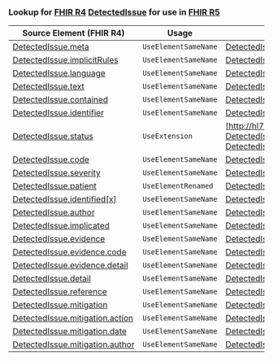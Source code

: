 ### Lookup for [FHIR R4](https://hl7.org/fhir/R4/) [DetectedIssue](https://hl7.org/fhir/R4/DetectedIssue.html) for use in [FHIR R5](https://hl7.org/fhir/R5/)

| Source Element (FHIR R4) | Usage | Target |
| -------------- | ----- | ------ |
| [DetectedIssue.meta](https://hl7.org/fhir/R4/DetectedIssue.html#resource) | `UseElementSameName` | [DetectedIssue.meta](https://hl7.org/fhir/R5/DetectedIssue.html#resource) |
| [DetectedIssue.implicitRules](https://hl7.org/fhir/R4/DetectedIssue.html#resource) | `UseElementSameName` | [DetectedIssue.implicitRules](https://hl7.org/fhir/R5/DetectedIssue.html#resource) |
| [DetectedIssue.language](https://hl7.org/fhir/R4/DetectedIssue.html#resource) | `UseElementSameName` | [DetectedIssue.language](https://hl7.org/fhir/R5/DetectedIssue.html#resource) |
| [DetectedIssue.text](https://hl7.org/fhir/R4/DetectedIssue.html#resource) | `UseElementSameName` | [DetectedIssue.text](https://hl7.org/fhir/R5/DetectedIssue.html#resource) |
| [DetectedIssue.contained](https://hl7.org/fhir/R4/DetectedIssue.html#resource) | `UseElementSameName` | [DetectedIssue.contained](https://hl7.org/fhir/R5/DetectedIssue.html#resource) |
| [DetectedIssue.identifier](https://hl7.org/fhir/R4/DetectedIssue.html#resource) | `UseElementSameName` | [DetectedIssue.identifier](https://hl7.org/fhir/R5/DetectedIssue.html#resource) |
| [DetectedIssue.status](https://hl7.org/fhir/R4/DetectedIssue.html#resource) | `UseExtension` | [http://hl7.org/fhir/4.0/StructureDefinition/extension-DetectedIssue.status](StructureDefinition-ext-R4-DetectedIssue.status.html) |
| [DetectedIssue.code](https://hl7.org/fhir/R4/DetectedIssue.html#resource) | `UseElementSameName` | [DetectedIssue.code](https://hl7.org/fhir/R5/DetectedIssue.html#resource) |
| [DetectedIssue.severity](https://hl7.org/fhir/R4/DetectedIssue.html#resource) | `UseElementSameName` | [DetectedIssue.severity](https://hl7.org/fhir/R5/DetectedIssue.html#resource) |
| [DetectedIssue.patient](https://hl7.org/fhir/R4/DetectedIssue.html#resource) | `UseElementRenamed` | [DetectedIssue.subject](https://hl7.org/fhir/R5/DetectedIssue.html#resource) |
| [DetectedIssue.identified[x]](https://hl7.org/fhir/R4/DetectedIssue.html#resource) | `UseElementSameName` | [DetectedIssue.identified[x]](https://hl7.org/fhir/R5/DetectedIssue.html#resource) |
| [DetectedIssue.author](https://hl7.org/fhir/R4/DetectedIssue.html#resource) | `UseElementSameName` | [DetectedIssue.author](https://hl7.org/fhir/R5/DetectedIssue.html#resource) |
| [DetectedIssue.implicated](https://hl7.org/fhir/R4/DetectedIssue.html#resource) | `UseElementSameName` | [DetectedIssue.implicated](https://hl7.org/fhir/R5/DetectedIssue.html#resource) |
| [DetectedIssue.evidence](https://hl7.org/fhir/R4/DetectedIssue.html#resource) | `UseElementSameName` | [DetectedIssue.evidence](https://hl7.org/fhir/R5/DetectedIssue.html#resource) |
| [DetectedIssue.evidence.code](https://hl7.org/fhir/R4/DetectedIssue.html#resource) | `UseElementSameName` | [DetectedIssue.evidence.code](https://hl7.org/fhir/R5/DetectedIssue.html#resource) |
| [DetectedIssue.evidence.detail](https://hl7.org/fhir/R4/DetectedIssue.html#resource) | `UseElementSameName` | [DetectedIssue.evidence.detail](https://hl7.org/fhir/R5/DetectedIssue.html#resource) |
| [DetectedIssue.detail](https://hl7.org/fhir/R4/DetectedIssue.html#resource) | `UseElementSameName` | [DetectedIssue.detail](https://hl7.org/fhir/R5/DetectedIssue.html#resource) |
| [DetectedIssue.reference](https://hl7.org/fhir/R4/DetectedIssue.html#resource) | `UseElementSameName` | [DetectedIssue.reference](https://hl7.org/fhir/R5/DetectedIssue.html#resource) |
| [DetectedIssue.mitigation](https://hl7.org/fhir/R4/DetectedIssue.html#resource) | `UseElementSameName` | [DetectedIssue.mitigation](https://hl7.org/fhir/R5/DetectedIssue.html#resource) |
| [DetectedIssue.mitigation.action](https://hl7.org/fhir/R4/DetectedIssue.html#resource) | `UseElementSameName` | [DetectedIssue.mitigation.action](https://hl7.org/fhir/R5/DetectedIssue.html#resource) |
| [DetectedIssue.mitigation.date](https://hl7.org/fhir/R4/DetectedIssue.html#resource) | `UseElementSameName` | [DetectedIssue.mitigation.date](https://hl7.org/fhir/R5/DetectedIssue.html#resource) |
| [DetectedIssue.mitigation.author](https://hl7.org/fhir/R4/DetectedIssue.html#resource) | `UseElementSameName` | [DetectedIssue.mitigation.author](https://hl7.org/fhir/R5/DetectedIssue.html#resource) |

